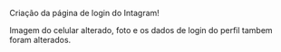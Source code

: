 Criação da página de login do Intagram! 

Imagem do celular alterado, foto e os dados de login do perfil tambem foram alterados. 
